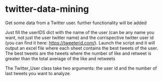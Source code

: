 # twitter-data-mining
Get some data from a Twitter user. further functionality will be added

Just fill the userIDS dict with the name of the user (can be any name you want, not just the user twitter name) and the corrispective twitter user id (you can find it here: https://tweeterid.com/). Launch the script and it will output an excel file where each sheet contains the best tweets of the user. The best tweets are the tweets where the number of like and retweet is greater than the total average of the like and retweets 

The Twitter_User class take two arguments: the user id and the number of last tweets you want to analyze.

